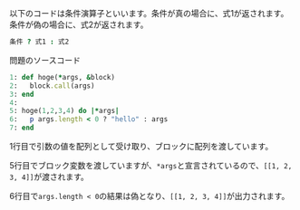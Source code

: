 以下のコードは条件演算子といいます。条件が真の場合に、式1が返されます。条件が偽の場合に、式2が返されます。

```ruby
条件 ? 式1 : 式2
```

問題のソースコード

```ruby
1: def hoge(*args, &block)
2:   block.call(args)
3: end
4: 
5: hoge(1,2,3,4) do |*args|
6:   p args.length < 0 ? "hello" : args
7: end
```

1行目で引数の値を配列として受け取り、ブロックに配列を渡しています。

5行目でブロック変数を渡していますが、`*args`と宣言されているので、`[[1, 2, 3, 4]]`が渡されます。

6行目で`args.length < 0`の結果は偽となり、`[[1, 2, 3, 4]]`が出力されます。

